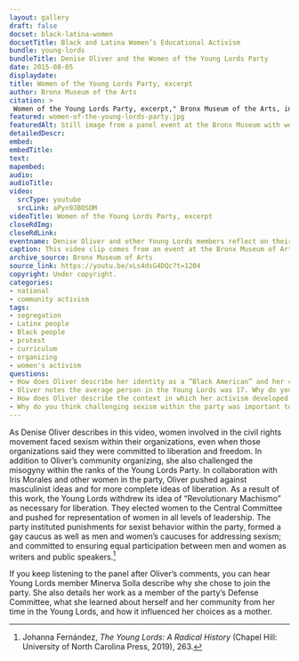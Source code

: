 ```yaml
--- 
layout: gallery
draft: false
docset: black-latina-women
docsetTitle: Black and Latina Women’s Educational Activism
bundle: young-lords
bundleTitle: Denise Oliver and the Women of the Young Lords Party
date: 2015-08-05
displaydate: 
title: Women of the Young Lords Party, excerpt
author: Bronx Museum of the Arts
citation: >
 Women of the Young Lords Party, excerpt," Bronx Museum of the Arts, in New York City Civil Rights History Project, Accessed: [Month Day, Year], https://nyccivilrightshistory.org/gallery/women-of-the-young-lords-party.
featured: women-of-the-young-lords-party.jpg
featuredAlt: Still image from a panel event at the Bronx Museum with women from the Young Lords 
detailedDescr: 
embed: 
embedTitle: 
text: 
mapembed: 
audio: 
audioTitle: 
video: 
  srcType: youtube
  srcLink: aPyn9JBOSOM
videoTitle: Women of the Young Lords Party, excerpt
closeRdImg: 
closeRdLink: 
eventname: Denise Oliver and other Young Lords members reflect on their years in the party and what they learned.
caption: This video clip comes from an event at the Bronx Museum of Arts in 2015. At the event women in the Young Lords described the political climate in which the party emerged, why they joined, and how they navigated racism and sexism within the movement. In this clip, Denise Oliver describes the political context in which she and her fellow young activists forged new paths. 
archive_source: Bronx Museum of Arts
source_link: https://youtu.be/xLs4dsG4DQc?t=1204
copyright: Under copyright. 
categories: 
- national
- community activism
tags: 
- segregation
- Latinx people
- Black people
- protest
- curriculum
- organizing
- women's activism
questions:
- How does Oliver describe her identity as a “Black American” and her connection to Puerto Rican movements and politics? 
- Oliver notes the average person in the Young Lords was 17. Why do you think young people have been so instrumental in pushing social change, especially in education?
- How does Oliver describe the context in which her activism developed in the video clip?
- Why do you think challenging sexism within the party was important to Oliver?
--- 
```


As Denise Oliver describes in this video, women involved in the civil rights movement faced sexism within their organizations, even when those organizations said they were committed to liberation and freedom. In addition to Oliver’s community organizing, she also challenged the misogyny within the ranks of the Young Lords Party. In collaboration with Iris Morales and other women in the party, Oliver pushed against masculinist ideas and for more complete ideas of liberation. As a result of this work, the Young Lords withdrew its idea of “Revolutionary Machismo” as necessary for liberation. They elected women to the Central Committee and pushed for representation of women in all levels of leadership. The party instituted punishments for sexist behavior within the party, formed a gay caucus as well as men and women’s caucuses for addressing sexism; and committed to ensuring equal participation between men and women as writers and public speakers.[^1]

If you keep listening to the panel after Oliver’s comments, you can hear Young Lords member Minerva Solla describe why she chose to join the party. She also details her work as a member of the party’s Defense Committee, what she learned about herself and her community from her time in the Young Lords, and how it influenced her choices as a mother.

[^1]: Johanna Fernández, *The Young Lords: A Radical History* (Chapel Hill: University of North Carolina Press, 2019), 263.
